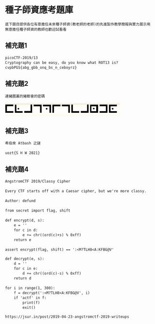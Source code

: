 # 種子師資應考題庫
```
底下題目提供各位有意擔任未來種子師資(教老師的老師)的先進製作教學簡報與實力展示用
無意擔任種子師資的教師也歡迎試看看
```

## 補充題1
```
picoCTF-2019/13
Cryptography can be easy, do you know what ROT13 is? 
cvpbPGS{abg_gbb_onq_bs_n_ceboyrz}
```

## 補充題2
```
連豬圈裏的豬都會的密碼
```
![cipher](./pic/cipher.png)

## 補充題3
```
希伯來 Atbash 之謎

uozt{S H W 2021}
```


## 補充題4
```
AngstromCTF 2019/Classy Cipher

Every CTF starts off with a Caesar cipher, but we're more classy.

Author: defund

from secret import flag, shift

def encrypt(d, s):
	e = ''
	for c in d:
		e += chr((ord(c)+s) % 0xff)
	return e

assert encrypt(flag, shift) == ':<M?TLH8<A:KFBG@V'
```
```
def decrypt(e, s):
    d = ''
    for c in e:
        d += chr((ord(c)-s) % 0xff)
    return d

for i in range(1, 300):
    f = decrypt(':<M?TLH8<A:KFBG@V', i)
    if 'actf' in f:
        print(f)
        exit()
```
```
https://jsur.in/post/2019-04-23-angstromctf-2019-writeups
```


